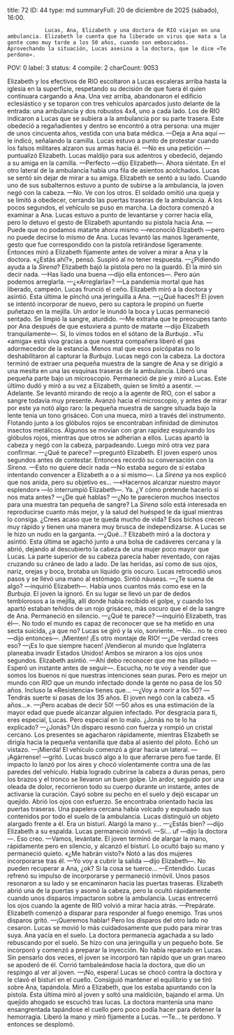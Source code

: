 title:          72
ID:             44
type:           md
summaryFull:    20 de diciembre de 2025 (sábado), 16:00.
                
                Lucas, Ana, Elizabeth y una doctora de RIO viajan en una ambulancia. Elizabeth le cuenta que ha liberado un virus que mata a la gente como muy tarde a los 50 años, cuando son emboscados. Aprovechando la situación, Lucas asesina a la doctora, que le dice «Te perdono».
POV:            0
label:          3
status:         4
compile:        2
charCount:      9053


Elizabeth y los efectivos de RIO escoltaron a Lucas escaleras arriba hasta la iglesia en la superficie, respetando su decisión de que fuera él quien continuara cargando a Ana.
Una vez arriba, abandonaron el edificio eclesiástico y se toparon con tres vehículos aparcados justo delante de la entrada: una ambulancia y dos robustos 4x4, uno a cada lado.
Los de RIO indicaron a Lucas que se subiera a la ambulancia por su parte trasera. Este obedeció a regañadientes y dentro se encontró a otra persona: una mujer de unos cincuenta años, vestida con una bata médica.
—Deja a Ana aquí —le indicó, señalando la camilla.
Lucas estuvo a punto de protestar cuando los falsos militares alzaron sus armas hacia él.
—No es una petición —puntualizó Elizabeth.
Lucas maldijo para sus adentros y obedeció, dejando a su amiga en la camilla.
—Perfecto —dijo Elizabeth—. Ahora siéntate.
En el otro lateral de la ambulancia había una fila de asientos acolchados. Lucas se sentó sin dejar de mirar a su amiga.
Elizabeth se sentó a su lado. Cuando uno de sus subalternos estuvo a punto de subirse a la ambulancia, la joven negó con la cabeza.
—No. Ve con los otros.
El soldado omitió una queja y se limitó a obedecer, cerrando las puertas traseras de la ambulancia. A los pocos segundos, el vehículo se puso en marcha.
La doctora comenzó a examinar a Ana. Lucas estuvo a punto de levantarse y correr hacia ella, pero lo detuvo el gesto de Elizabeth apuntando su pistola hacia Ana.
—Puede que no podamos matarte ahora mismo —reconoció Elizabeth —pero no puede decirse lo mismo de Ana.
Lucas levantó las manos ligeramente, gesto que fue correspondido con la pistola retirándose ligeramente. 
Entonces miró a Elizabeth fijamente antes de volver a mirar a Ana y la doctora.
«¿Estás ahí?», pensó.
Suspiró al no tener respuesta.
—¿Pidiendo ayuda a la *Sirena*?
Elizabeth bajó la pistola pero no la guardó. Él la miró sin decir nada.
—Has liado una buena —dijo ella entonces—. Pero aún podemos arreglarla.
—¿«Arreglarla»?
—La pandemia mortal que has liberado, campeón.
Lucas frunció el ceño. Elizabeth miró a la doctora y asintió. Esta última le pinchó una jeringuilla a Ana.
—¡¿Qué haces?!
El joven se intentó incorporar de nuevo, pero su captora le propinó un fuerte puñetazo en la mejilla. Un ardor le inundó la boca y Lucas permaneció sentado. Se limpió la sangre, aturdido.
—Me extraña que te preocupes tanto por Ana después de que estuviera a punto de matarte —dijo Elizabeth tranquilamente—. Sí, lo vimos todos en el sótano de la *Burbuja*..
»Tu «amiga» está viva gracias a que nuestra compañera liberó el gas adormecedor de la estancia. Menos mal que esos psicópatas no lo deshabilitaron al capturar la *Burbuja*.
Lucas negó con la cabeza.
La doctora terminó de extraer una pequeña muestra de la sangre de Ana y se dirigió a una mesita en una las esquinas traseras de la ambulancia. Liberó una pequeña parte bajo un microscopio.
Permaneció de pie y miró a Lucas. Este último dudó y miró a su vez a Elizabeth, quien se limitó a asentir.
—Adelante.
Se levantó mirando de reojo a la agente de RIO, con el sabor a sangre todavía muy presente.
Avanzó hacia el microscopio, y antes de mirar por este ya notó algo raro: la pequeña muestra de sangre situada bajo la lente tenía un tono grisáceo.
Con una mueca, miró a través del instrumento.
Flotando junto a los glóbulos rojos se encontraban infinidad de diminutos insectos metálicos. Algunos se movían con gran rapidez esquivando los glóbulos rojos, mientras que otros se adherían a ellos.
Lucas apartó la cabeza y negó con la cabeza, parpadeando. Luego miró otra vez para confirmar.
—¿Qué te parece? —preguntó Elizabeth.
El joven esperó unos segundos antes de contestar. Entonces recordó su conversación con la *Sirena*.
—Esto no quiere decir nada —No estaba seguro de si estaba intentando convencer a Elizabeth a o a si mismo—. La *Sirena* ya nos explicó que nos anida, pero su objetivo es...
—«Hacernos alcanzar nuestro mayor esplendor» —lo interrumpió Elizabeth—. Ya. ¿Y cómo pretende hacerlo si nos mata antes?
—¿De qué hablas?
—¿No te parecieron muchos insectos para una muestra tan pequeña de sangre? La *Sirena* sólo está interesada en reproducirse cuanto más mejor, y la salud del huésped le da igual mientras lo consiga. ¿Crees acaso que te queda mucho de vida? Esos bichos crecen muy rápido y tienen una manera muy brusca de independizarse.
A Lucas se le hizo un nudo en la garganta.
—¿Qué...?
Elizabeth miró a la doctora y asintió. Esta última se agachó junto a una bolsa de cadáveres cercana y la abrió, dejando al descubierto la cabeza de una mujer poco mayor que Lucas. La parte superior de su cabeza parecía haber reventado, con rajas cruzando su cráneo de lado a lado. De las heridas, así como de sus ojos, nariz, orejas y boca, brotaba un líquido gris oscuro.
Lucas retrocedió unos pasos y se llevó una mano al estómago. Sintió náuseas.
—¿Te suena de algo? —inquirió Elizabeth—. Había unos cuantos más como ese en la *Burbuja*.
El joven la ignoró. En su lugar se llevó un par de dedos temblorosos a la mejilla, allí donde había recibido el golpe, y cuando los apartó estaban teñidos de un rojo grisáceo, más oscuro que el de la sangre de Ana.
Permaneció en silencio.
—¿Qué te parece? —inquirió Elizabeth, tras él—. No todo el mundo es capaz de reconocer que se ha metido en una secta suicida, ¿a que no?
Lucas se giró y la vio, sonriente.
—No... no te creo —dijo entonces—. ¡Mienten! ¡Es otro montaje de RIO!
—¿De verdad crees eso?
—¡Es lo que siempre hacen! ¡Vendieron al mundo que Inglaterra planeaba invadir Estados Unidos!
Ambos se miraron a los ojos unos segundos. Elizabeth asintió.
—Ahí debo reconocer que me has pillado —Esperó un instante antes de seguir—. Escucha, no te voy a vender que somos los buenos ni que nuestras intenciones sean puras. Pero es mejor un mundo con *RIO* que un mundo infectado donde la gente no pasa de los 50 años. Incluso la «Resistencia» tienes que...
—¿Voy a morir a los 50?
—Tendrás suerte si pasas de los 35 años.
El joven negó con la cabeza.
«5 años...».
—¡Pero acabas de decir 50!
—50 años es una estimación de la mayor edad que puede alcanzar alguien infectado. Por desgracia para ti, eres especial, Lucas. Pero especial en lo malo. ¿Jonás no te lo ha explicado?
—¿Jonás?
Un disparo resonó con fuerza y rompió un cristal cercano. Los presentes se agacharon rápidamente, mientras Elizabeth se dirigía hacia la pequeña ventanilla que daba al asiento del piloto. Echó un vistazo.
—¡Mierda!
El vehículo comenzó a girar hacia un lateral.
—¡Agárrense! —gritó.
Lucas buscó algo a lo que aferrarse pero fue tarde. El impacto lo lanzó por los aires y chocó violentamente contra una de las paredes del vehículo.
Había logrado cubrirse la cabeza a duras penas, pero los brazos y el tronco se llevaron un buen golpe. Un ardor, seguido por una oleada de dolor, recorrieron todo su cuerpo durante un instante, antes de activarse la curación. Cayó sobre su pecho en el suelo y dejó escapar un quejido. Abrió los ojos con esfuerzo.
Se encontraba orientado hacia las puertas traseras. Una papelera cercana había volcado y expulsado sus contenidos por todo el suelo de la ambulancia.
Lucas distinguió  un objeto alargado frente a él. Era un bisturí.
Alargó la mano y...
—¿Estás bien? —dijo Elizabeth a su espalda.
Lucas permaneció inmóvil.
—Sí... uf —dijo la doctora—. Eso creo.
—Vamos, levántate.
El joven terminó de alargar la mano, rápidamente pero en silencio, y alcanzó el bisturí. Lo ocultó bajo su mano y permaneció quieto.
«¿Me habrán visto?»
Notó a las dos mujeres incorporarse tras él.
—Yo voy a cubrir la salida —dijo Elizabeth—. No pueden recuperar a Ana, ¿ok? Si la cosa se tuerce...
—Entendido.
Lucas refrenó su impulso de incorporarse y permaneció inmóvil. Unos pasos resonaron a su lado y se encaminaron hacia las puertas traseras.
Elizabeth abrió una de la puertas y asomó la cabeza, pero la ocultó rápidamente cuando unos disparos impactaron sobre la ambulancia. Lucas entrecerró los ojos cuando la agente de RIO volvió a mirar hacia atrás.
—Prepárate.
Elizabeth comenzó a disparar para responder al fuego enemigo. Tras unos disparos gritó.
—¡Queremos hablar!
Pero los disparos del otro lado no cesaron.
Lucas se movió lo más cuidadosamente que pudo para mirar tras suya. Ana yacía en el suelo. La doctora permanecía agachada a su lado rebuscando por el suelo. Se hizo con una jeringuilla y un pequeño bote. Se incorporó y comenzó a preparar la inyección.
No había reparado en Lucas.
Sin pensarlo dos veces, el joven se incorporó tan rápido que un gran mareo se apoderó de él. Corrió tambaleándose hacia la doctora, que dio un respingo al ver al joven.
—¡No, espera!
Lucas se chocó contra la doctora y le clavó el bisturí en el cuello. Consiguió mantener el equilibrio y se tiró sobre Ana, tapándola.
Miró a Elizabeth, que los estaba apuntando con la pistola. Esta última miró al joven y soltó una maldición, bajando el arma.
Un quejido ahogado se escuchó tras lucas.
La doctora mantenía una mano ensangrentada tapándose el cuello pero poco podía hacer para detener la hemorragia. Liberó la mano y miró fijamente a Lucas.
—Te... te perdono.
Y entonces se desplomó.